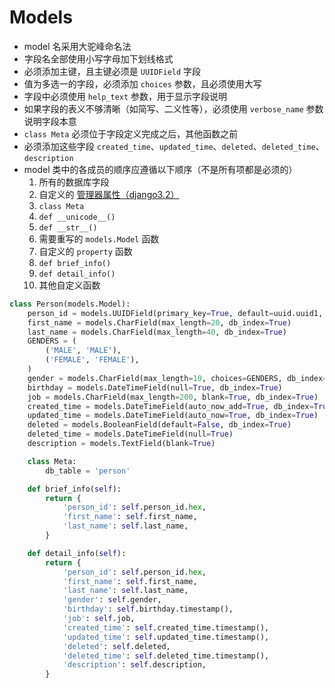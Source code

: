# Models

* model 名采用大驼峰命名法
* 字段名全部使用小写字母加下划线格式
* 必须添加主键，且主键必须是 `UUIDField` 字段
* 值为多选一的字段，必须添加 `choices` 参数，且必须使用大写
* 字段中必须使用 `help_text` 参数，用于显示字段说明
* 如果字段的表义不够清晰（如简写、二义性等），必须使用 `verbose_name` 参数说明字段本意
* `class Meta` 必须位于字段定义完成之后，其他函数之前
* 必须添加这些字段 `created_time`、`updated_time`、`deleted`、`deleted_time`、`description`
* model 类中的各成员的顺序应遵循以下顺序（不是所有项都是必须的）
    1. 所有的数据库字段
    2. 自定义的 [管理器属性（django3.2）][model_manager]
    3. `class Meta`
    4. `def __unicode__()`
    5. `def __str__()`
    6. 需要重写的 `models.Model` 函数
    7. 自定义的 `property` 函数
    8. `def brief_info()`
    9. `def detail_info()`
    10. 其他自定义函数

```python
class Person(models.Model):
    person_id = models.UUIDField(primary_key=True, default=uuid.uuid1, db_index=True)
    first_name = models.CharField(max_length=20, db_index=True)
    last_name = models.CharField(max_length=40, db_index=True)
    GENDERS = (
        ('MALE', 'MALE'),
        ('FEMALE', 'FEMALE'),
    )
    gender = models.CharField(max_length=10, choices=GENDERS, db_index=True)
    birthday = models.DateTimeField(null=True, db_index=True)
    job = models.CharField(max_length=200, blank=True, db_index=True)
    created_time = models.DateTimeField(auto_now_add=True, db_index=True)
    updated_time = models.DateTimeField(auto_now=True, db_index=True)
    deleted = models.BooleanField(default=False, db_index=True)
    deleted_time = models.DateTimeField(null=True)
    description = models.TextField(blank=True)

    class Meta:
        db_table = 'person'

    def brief_info(self):
        return {
            'person_id': self.person_id.hex,
            'first_name': self.first_name,
            'last_name': self.last_name,
        }

    def detail_info(self):
        return {
            'person_id': self.person_id.hex,
            'first_name': self.first_name,
            'last_name': self.last_name,
            'gender': self.gender,
            'birthday': self.birthday.timestamp(),
            'job': self.job,
            'created_time': self.created_time.timestamp(),
            'updated_time': self.updated_time.timestamp(),
            'deleted': self.deleted,
            'deleted_time': self.deleted_time.timestamp(),
            'description': self.description,
        }
```


[model_manager]: https://docs.djangoproject.com/en/3.2/topics/db/managers/
